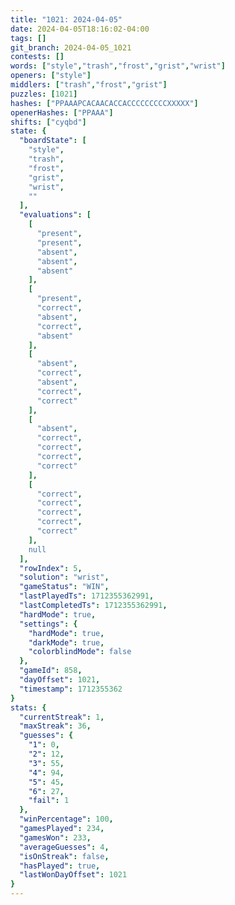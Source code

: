 ```yaml
---
title: "1021: 2024-04-05"
date: 2024-04-05T18:16:02-04:00
tags: []
git_branch: 2024-04-05_1021
contests: []
words: ["style","trash","frost","grist","wrist"]
openers: ["style"]
middlers: ["trash","frost","grist"]
puzzles: [1021]
hashes: ["PPAAAPCACAACACCACCCCCCCCCXXXXX"]
openerHashes: ["PPAAA"]
shifts: ["cyqbd"]
state: {
  "boardState": [
    "style",
    "trash",
    "frost",
    "grist",
    "wrist",
    ""
  ],
  "evaluations": [
    [
      "present",
      "present",
      "absent",
      "absent",
      "absent"
    ],
    [
      "present",
      "correct",
      "absent",
      "correct",
      "absent"
    ],
    [
      "absent",
      "correct",
      "absent",
      "correct",
      "correct"
    ],
    [
      "absent",
      "correct",
      "correct",
      "correct",
      "correct"
    ],
    [
      "correct",
      "correct",
      "correct",
      "correct",
      "correct"
    ],
    null
  ],
  "rowIndex": 5,
  "solution": "wrist",
  "gameStatus": "WIN",
  "lastPlayedTs": 1712355362991,
  "lastCompletedTs": 1712355362991,
  "hardMode": true,
  "settings": {
    "hardMode": true,
    "darkMode": true,
    "colorblindMode": false
  },
  "gameId": 858,
  "dayOffset": 1021,
  "timestamp": 1712355362
}
stats: {
  "currentStreak": 1,
  "maxStreak": 36,
  "guesses": {
    "1": 0,
    "2": 12,
    "3": 55,
    "4": 94,
    "5": 45,
    "6": 27,
    "fail": 1
  },
  "winPercentage": 100,
  "gamesPlayed": 234,
  "gamesWon": 233,
  "averageGuesses": 4,
  "isOnStreak": false,
  "hasPlayed": true,
  "lastWonDayOffset": 1021
}
---
```

<!-- more -->
